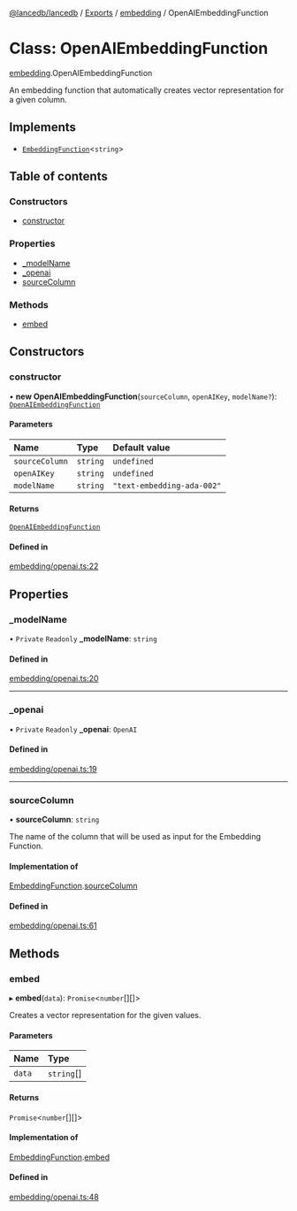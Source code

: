 [@lancedb/lancedb](../README.md) / [Exports](../modules.md) / [embedding](../modules/embedding.md) / OpenAIEmbeddingFunction

# Class: OpenAIEmbeddingFunction

[embedding](../modules/embedding.md).OpenAIEmbeddingFunction

An embedding function that automatically creates vector representation for a given column.

## Implements

- [`EmbeddingFunction`](../interfaces/embedding.EmbeddingFunction.md)\<`string`\>

## Table of contents

### Constructors

- [constructor](embedding.OpenAIEmbeddingFunction.md#constructor)

### Properties

- [\_modelName](embedding.OpenAIEmbeddingFunction.md#_modelname)
- [\_openai](embedding.OpenAIEmbeddingFunction.md#_openai)
- [sourceColumn](embedding.OpenAIEmbeddingFunction.md#sourcecolumn)

### Methods

- [embed](embedding.OpenAIEmbeddingFunction.md#embed)

## Constructors

### constructor

• **new OpenAIEmbeddingFunction**(`sourceColumn`, `openAIKey`, `modelName?`): [`OpenAIEmbeddingFunction`](embedding.OpenAIEmbeddingFunction.md)

#### Parameters

| Name | Type | Default value |
| :------ | :------ | :------ |
| `sourceColumn` | `string` | `undefined` |
| `openAIKey` | `string` | `undefined` |
| `modelName` | `string` | `"text-embedding-ada-002"` |

#### Returns

[`OpenAIEmbeddingFunction`](embedding.OpenAIEmbeddingFunction.md)

#### Defined in

[embedding/openai.ts:22](https://github.com/lancedb/lancedb/blob/9d178c7/nodejs/lancedb/embedding/openai.ts#L22)

## Properties

### \_modelName

• `Private` `Readonly` **\_modelName**: `string`

#### Defined in

[embedding/openai.ts:20](https://github.com/lancedb/lancedb/blob/9d178c7/nodejs/lancedb/embedding/openai.ts#L20)

___

### \_openai

• `Private` `Readonly` **\_openai**: `OpenAI`

#### Defined in

[embedding/openai.ts:19](https://github.com/lancedb/lancedb/blob/9d178c7/nodejs/lancedb/embedding/openai.ts#L19)

___

### sourceColumn

• **sourceColumn**: `string`

The name of the column that will be used as input for the Embedding Function.

#### Implementation of

[EmbeddingFunction](../interfaces/embedding.EmbeddingFunction.md).[sourceColumn](../interfaces/embedding.EmbeddingFunction.md#sourcecolumn)

#### Defined in

[embedding/openai.ts:61](https://github.com/lancedb/lancedb/blob/9d178c7/nodejs/lancedb/embedding/openai.ts#L61)

## Methods

### embed

▸ **embed**(`data`): `Promise`\<`number`[][]\>

Creates a vector representation for the given values.

#### Parameters

| Name | Type |
| :------ | :------ |
| `data` | `string`[] |

#### Returns

`Promise`\<`number`[][]\>

#### Implementation of

[EmbeddingFunction](../interfaces/embedding.EmbeddingFunction.md).[embed](../interfaces/embedding.EmbeddingFunction.md#embed)

#### Defined in

[embedding/openai.ts:48](https://github.com/lancedb/lancedb/blob/9d178c7/nodejs/lancedb/embedding/openai.ts#L48)
